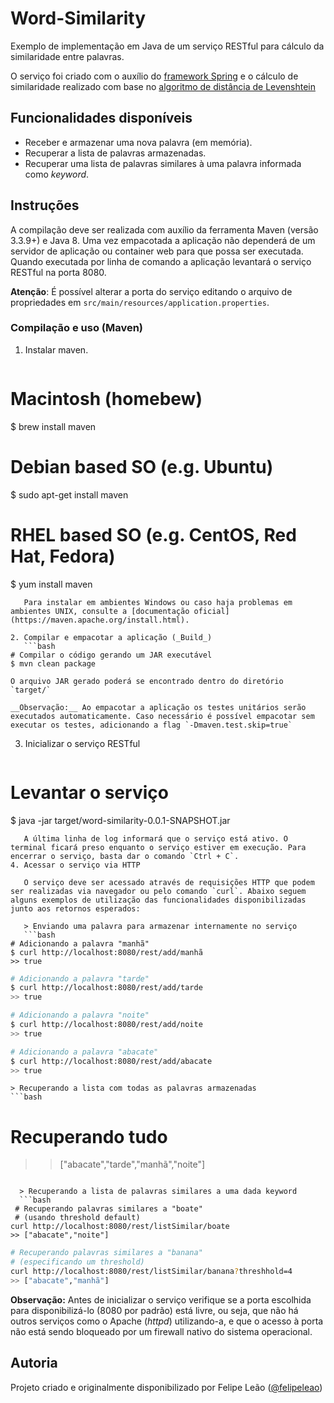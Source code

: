 # Word-Similarity

Exemplo de implementação em Java de um serviço RESTful para cálculo da similaridade entre palavras.

O serviço foi criado com o auxílio do [framework Spring](https://spring.io/) e o cálculo de similaridade realizado com base no [algoritmo de distância de Levenshtein](https://pt.wikipedia.org/wiki/Distância_Levenshtein)

## Funcionalidades disponíveis

- Receber e armazenar uma nova palavra (em memória).
- Recuperar a lista de palavras armazenadas.
- Recuperar uma lista de palavras similares à uma palavra informada como _keyword_.

## Instruções

A compilação deve ser realizada com auxílio da ferramenta Maven (versão 3.3.9+) e Java 8. Uma vez empacotada a aplicação não dependerá de um servidor de aplicação ou container web para que possa ser executada. Quando executada por linha de comando a aplicação levantará o serviço RESTful na porta 8080.

__Atenção__: É possível alterar a porta do serviço editando o arquivo de propriedades em `src/main/resources/application.properties`.

### Compilação e uso (Maven)

1. Instalar maven.
    ```bash
  # Macintosh (homebew)
 $ brew install maven

 # Debian based SO (e.g. Ubuntu)
 $ sudo apt-get install maven

 # RHEL based SO (e.g. CentOS, Red Hat, Fedora)
 $ yum install maven
 ```    
    Para instalar em ambientes Windows ou caso haja problemas em ambientes UNIX, consulte a [documentação oficial](https://maven.apache.org/install.html).

2. Compilar e empacotar a aplicação (_Build_)
    ```bash
 # Compilar o código gerando um JAR executável
 $ mvn clean package
 ```
    O arquivo JAR gerado poderá se encontrado dentro do diretório `target/`

    __Observação:__ Ao empacotar a aplicação os testes unitários serão executados automaticamente. Caso necessário é possível empacotar sem executar os testes, adicionando a flag `-Dmaven.test.skip=true`

3. Inicializar o serviço RESTful
    ```bash
 # Levantar o serviço
 $ java -jar target/word-similarity-0.0.1-SNAPSHOT.jar
 ```
    A última linha de log informará que o serviço está ativo. O terminal ficará preso enquanto o serviço estiver em execução. Para encerrar o serviço, basta dar o comando `Ctrl + C`.
4. Acessar o serviço via HTTP

    O serviço deve ser acessado através de requisições HTTP que podem ser realizadas via navegador ou pelo comando `curl`. Abaixo seguem alguns exemplos de utilização das funcionalidades disponibilizadas junto aos retornos esperados:

    > Enviando uma palavra para armazenar internamente no serviço
    ```bash
 # Adicionando a palavra "manhã"
 $ curl http://localhost:8080/rest/add/manhã
 >> true
 ```
 ```bash
 # Adicionando a palavra "tarde"
 $ curl http://localhost:8080/rest/add/tarde
 >> true
 ```
 ```bash
 # Adicionando a palavra "noite"
 $ curl http://localhost:8080/rest/add/noite
 >> true
 ```
 ```bash
 # Adicionando a palavra "abacate"
 $ curl http://localhost:8080/rest/add/abacate
 >> true
 ```

    > Recuperando a lista com todas as palavras armazenadas
    ```bash
  # Recuperando tudo
  >> ["abacate","tarde","manhã","noite"]
  ```

    > Recuperando a lista de palavras similares a uma dada keyword
    ```bash
   # Recuperando palavras similares a "boate"
   # (usando threshold default)
  curl http://localhost:8080/rest/listSimilar/boate
  >> ["abacate","noite"]
  ```
  ```bash
  # Recuperando palavras similares a "banana"
  # (especificando um threshold)
  curl http://localhost:8080/rest/listSimilar/banana?threshhold=4
  >> ["abacate","manhã"]
  ```

**Observação:** Antes de inicializar o serviço verifique se a porta escolhida para disponibilizá-lo (8080 por padrão) está livre, ou seja, que não há outros serviços como o Apache (_httpd_) utilizando-a, e que o acesso à porta não está sendo bloqueado por um firewall nativo do sistema operacional.

## Autoria

Projeto criado e originalmente disponibilizado por Felipe Leão ([@felipeleao](http://github.com/felipeleao))
